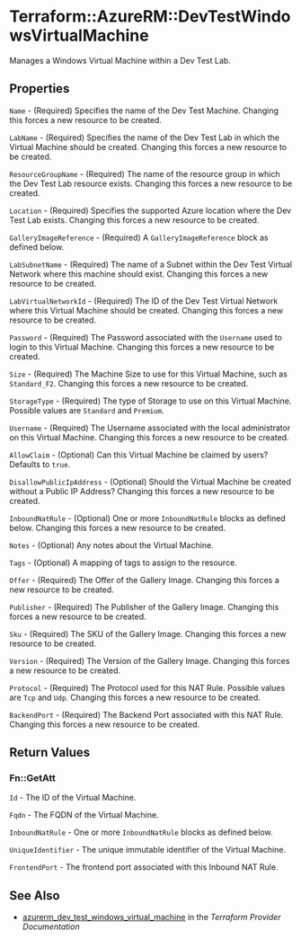 # Terraform::AzureRM::DevTestWindowsVirtualMachine

Manages a Windows Virtual Machine within a Dev Test Lab.

## Properties

`Name` - (Required) Specifies the name of the Dev Test Machine. Changing this forces a new resource to be created.

`LabName` - (Required) Specifies the name of the Dev Test Lab in which the Virtual Machine should be created. Changing this forces a new resource to be created.

`ResourceGroupName` - (Required) The name of the resource group in which the Dev Test Lab resource exists. Changing this forces a new resource to be created.

`Location` - (Required) Specifies the supported Azure location where the Dev Test Lab exists. Changing this forces a new resource to be created.

`GalleryImageReference` - (Required) A `GalleryImageReference` block as defined below.

`LabSubnetName` - (Required) The name of a Subnet within the Dev Test Virtual Network where this machine should exist. Changing this forces a new resource to be created.

`LabVirtualNetworkId` - (Required) The ID of the Dev Test Virtual Network where this Virtual Machine should be created. Changing this forces a new resource to be created.

`Password` - (Required) The Password associated with the `Username` used to login to this Virtual Machine. Changing this forces a new resource to be created.

`Size` - (Required) The Machine Size to use for this Virtual Machine, such as `Standard_F2`. Changing this forces a new resource to be created.

`StorageType` - (Required) The type of Storage to use on this Virtual Machine. Possible values are `Standard` and `Premium`.

`Username` - (Required) The Username associated with the local administrator on this Virtual Machine. Changing this forces a new resource to be created.

`AllowClaim` - (Optional) Can this Virtual Machine be claimed by users? Defaults to `true`.

`DisallowPublicIpAddress` - (Optional) Should the Virtual Machine be created without a Public IP Address? Changing this forces a new resource to be created.

`InboundNatRule` - (Optional) One or more `InboundNatRule` blocks as defined below. Changing this forces a new resource to be created.

`Notes` - (Optional) Any notes about the Virtual Machine.

`Tags` - (Optional) A mapping of tags to assign to the resource.

`Offer` - (Required) The Offer of the Gallery Image. Changing this forces a new resource to be created.

`Publisher` - (Required) The Publisher of the Gallery Image. Changing this forces a new resource to be created.

`Sku` - (Required) The SKU of the Gallery Image. Changing this forces a new resource to be created.

`Version` - (Required) The Version of the Gallery Image. Changing this forces a new resource to be created.

`Protocol` - (Required) The Protocol used for this NAT Rule. Possible values are `Tcp` and `Udp`. Changing this forces a new resource to be created.

`BackendPort` - (Required) The Backend Port associated with this NAT Rule. Changing this forces a new resource to be created.


## Return Values

### Fn::GetAtt

`Id` - The ID of the Virtual Machine.

`Fqdn` - The FQDN of the Virtual Machine.

`InboundNatRule` - One or more `InboundNatRule` blocks as defined below.

`UniqueIdentifier` - The unique immutable identifier of the Virtual Machine.

`FrontendPort` - The frontend port associated with this Inbound NAT Rule.

## See Also

* [azurerm_dev_test_windows_virtual_machine](https://www.terraform.io/docs/providers/azurerm/r/dev_test_windows_virtual_machine.html) in the _Terraform Provider Documentation_